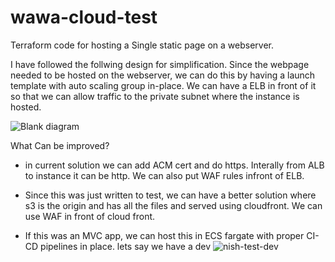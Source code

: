 # wawa-cloud-test
Terraform code for hosting a Single static page on a webserver. 

I have followed the follwing design for simplification. Since the webpage needed to be hosted on the webserver, we can do this by having a launch template with auto scaling group in-place. We can have a ELB in front of it so that we can allow traffic to the private subnet where the instance is hosted. 

![Blank diagram](https://user-images.githubusercontent.com/87870511/126824432-05f074f1-d1a2-4435-b314-8e91ccf38f9a.jpeg)



What Can be improved? 
- in current solution we can add ACM cert and do https. Interally from ALB to instance it can be http. We can also put WAF rules infront of ELB.
- Since this was just written to test, we can have a better solution where s3 is the origin and has all the files and served using cloudfront. We can use WAF in front of cloud front.

- If this was an MVC app, we can host this in ECS fargate with proper CI-CD pipelines in place. lets say we have a dev
  ![nish-test-dev](https://user-images.githubusercontent.com/87870511/126828709-9ad85175-ae9c-49a6-981b-effb79d38035.png)
